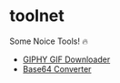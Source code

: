 # toolnet
Some Noice Tools! 🔥

- [GIPHY GIF Downloader](https://piyushsuthar.github.io/toolnet/giphy-gif-downloader.html)
- [Base64 Converter](https://piyushsuthar.github.io/toolnet/base64-converter.html)
